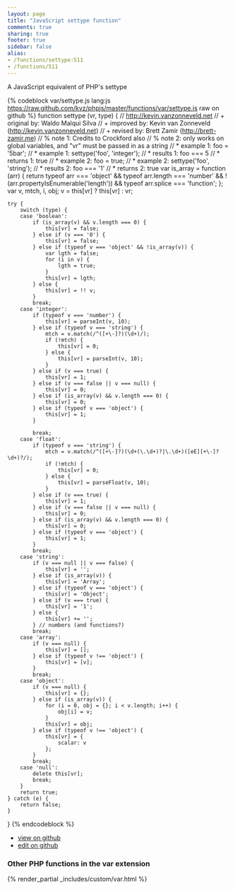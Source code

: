 ```yaml
---
layout: page
title: "JavaScript settype function"
comments: true
sharing: true
footer: true
sidebar: false
alias:
- /functions/settype:511
- /functions/511
---
```

<!-- Generated by Rakefile:build -->
A JavaScript equivalent of PHP's settype

{% codeblock var/settype.js lang:js https://raw.github.com/kvz/phpjs/master/functions/var/settype.js raw on github %}
function settype (vr, type) {
    // http://kevin.vanzonneveld.net
    // +   original by: Waldo Malqui Silva
    // +   improved by: Kevin van Zonneveld (http://kevin.vanzonneveld.net)
    // +    revised by: Brett Zamir (http://brett-zamir.me)
    // %        note 1: Credits to Crockford also
    // %        note 2: only works on global variables, and "vr" must be passed in as a string
    // *     example 1: foo = '5bar';
    // *     example 1: settype('foo', 'integer');
    // *     results 1: foo === 5
    // *     returns 1: true
    // *     example 2: foo = true;
    // *     example 2: settype('foo', 'string');
    // *     results 2: foo === '1'
    // *     returns 2: true
    var is_array = function (arr) {
        return typeof arr === 'object' && typeof arr.length === 'number' && !(arr.propertyIsEnumerable('length')) && typeof arr.splice === 'function';
    };
    var v, mtch, i, obj;
    v = this[vr] ? this[vr] : vr;

    try {
        switch (type) {
        case 'boolean':
            if (is_array(v) && v.length === 0) {
                this[vr] = false;
            } else if (v === '0') {
                this[vr] = false;
            } else if (typeof v === 'object' && !is_array(v)) {
                var lgth = false;
                for (i in v) {
                    lgth = true;
                }
                this[vr] = lgth;
            } else {
                this[vr] = !! v;
            }
            break;
        case 'integer':
            if (typeof v === 'number') {
                this[vr] = parseInt(v, 10);
            } else if (typeof v === 'string') {
                mtch = v.match(/^([+\-]?)(\d+)/);
                if (!mtch) {
                    this[vr] = 0;
                } else {
                    this[vr] = parseInt(v, 10);
                }
            } else if (v === true) {
                this[vr] = 1;
            } else if (v === false || v === null) {
                this[vr] = 0;
            } else if (is_array(v) && v.length === 0) {
                this[vr] = 0;
            } else if (typeof v === 'object') {
                this[vr] = 1;
            }

            break;
        case 'float':
            if (typeof v === 'string') {
                mtch = v.match(/^([+\-]?)(\d+(\.\d+)?|\.\d+)([eE][+\-]?\d+)?/);
                if (!mtch) {
                    this[vr] = 0;
                } else {
                    this[vr] = parseFloat(v, 10);
                }
            } else if (v === true) {
                this[vr] = 1;
            } else if (v === false || v === null) {
                this[vr] = 0;
            } else if (is_array(v) && v.length === 0) {
                this[vr] = 0;
            } else if (typeof v === 'object') {
                this[vr] = 1;
            }
            break;
        case 'string':
            if (v === null || v === false) {
                this[vr] = '';
            } else if (is_array(v)) {
                this[vr] = 'Array';
            } else if (typeof v === 'object') {
                this[vr] = 'Object';
            } else if (v === true) {
                this[vr] = '1';
            } else {
                this[vr] += '';
            } // numbers (and functions?)
            break;
        case 'array':
            if (v === null) {
                this[vr] = [];
            } else if (typeof v !== 'object') {
                this[vr] = [v];
            }
            break;
        case 'object':
            if (v === null) {
                this[vr] = {};
            } else if (is_array(v)) {
                for (i = 0, obj = {}; i < v.length; i++) {
                    obj[i] = v;
                }
                this[vr] = obj;
            } else if (typeof v !== 'object') {
                this[vr] = {
                    scalar: v
                };
            }
            break;
        case 'null':
            delete this[vr];
            break;
        }
        return true;
    } catch (e) {
        return false;
    }
}
{% endcodeblock %}

 - [view on github](https://github.com/kvz/phpjs/blob/master/functions/var/settype.js)
 - [edit on github](https://github.com/kvz/phpjs/edit/master/functions/var/settype.js)

### Other PHP functions in the var extension
{% render_partial _includes/custom/var.html %}
